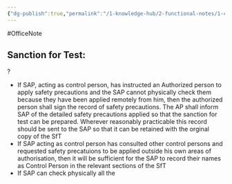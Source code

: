 ```yaml
---
{"dg-publish":true,"permalink":"/1-knowledge-hub/2-functional-notes/1-career-notes/2-general-technical-notes/all-other-notes/ptw-systems/sanction-for-the-test/","noteIcon":""}
---
```


#OfficeNote
## **Sanction for Test:**
?
- If SAP, acting as control person, has instructed an Authorized person to apply safety precautions and the SAP cannot physically check them because they have been applied remotely from him, then the authorized person shall sign the record of safety precautions. The AP shall inform SAP of the detailed safety precautions applied so that the sanction for test can be prepared. Wherever reasonably practicable this record should be sent to the SAP so that it can be retained with the orginal copy of the SfT
- If SAP acting as control person has consulted other control persons and requested safety precatuions to be applied outside his own areas of authorisation, then it will be sufficient for the SAP to record their names as Control Person in the relevant sections of the SfT
- If SAP can check physically all the
<!--SR:!2024-08-10,2,230-->